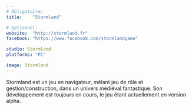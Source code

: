 ```yaml
---
# Obligatoire:
title:    "Stormland"

# Optionnel:
website:  "http://stormland.fr"
facebook: "https://www.facebook.com/stormlandgame"

studio: Stormland
platforms: "PC"

image: Stormland
---
```


Stormland est un jeu en navigateur, mêlant jeu de rôle et gestion/construction, dans un univers médiéval fantastique. Son développement est toujours en cours, le jeu étant actuellement en version alpha.
